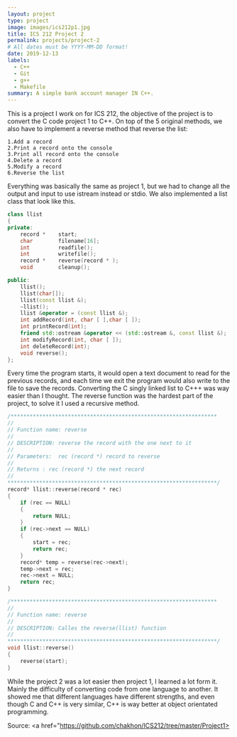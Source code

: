 ```yaml
---
layout: project
type: project
image: images/ics212p1.jpg
title: ICS 212 Project 2
permalink: projects/project-2
# All dates must be YYYY-MM-DD format!
date: 2019-12-13
labels:
  - C++
  - Git
  - g++
  - Makefile
summary: A simple bank account manager IN C++.
---
```


This is a project I work on for ICS 212, the objective of the project is to convert the C code project 1 to C++. On top of the 5 original methods, we also have to implement a reverse method that reverse the list:

```
1.Add a record
2.Print a record onto the console
3.Print all record onto the console
4.Delete a record
5.Modify a record
6.Reverse the list
```

Everything was basically the same as project 1, but we had to change all the output and input to use istream instead or stdio. We also implemented a list class that look like this.

```C++
class llist
{
private:
    record *    start;
    char        filename[16];
    int         readfile();
    int         writefile();
    record *    reverse(record * );
    void        cleanup();

public:
    llist();
    llist(char[]);
    llist(const llist &);
    ~llist();
    llist &operator = (const llist &);
    int addRecord(int, char [ ],char [ ]);
    int printRecord(int);
    friend std::ostream &operator << (std::ostream &, const llist &);
    int modifyRecord(int, char [ ]);
    int deleteRecord(int);
    void reverse();
};
```
Every time the program starts, it would open a text document to read for the previous records, and each time we exit the program would also write to the file to save the records. Converting the C singly linked list to C+++ was way easier than I thought. The reverse function was the hardest part of the project, to solve it I used a recursive method.

```c++
/*****************************************************************
//
// Function name: reverse
//
// DESCRIPTION: reverse the record with the one next to it
//
// Parameters:  rec (record *) record to reverse
//
// Returns : rec (record *) the next record
//
******************************************************************/
record* llist::reverse(record * rec)
{
    if (rec == NULL)
    {
        return NULL;
    }
    if (rec->next == NULL)
    {
        start = rec;
        return rec;
    }
    record* temp = reverse(rec->next);
    temp->next = rec;
    rec->next = NULL;
    return rec;
}

/*****************************************************************
//
// Function name: reverse
//
// DESCRIPTION: Calles the reverse(llist) function
//
******************************************************************/
void llist::reverse()
{
    reverse(start);
}
```

While the project 2 was a lot easier then project 1, I learned a lot form it. Mainly the difficulty of converting code from one language to another. It showed me that different languages have different strengths, and even though C and C++ is very similar, C++ is way better at object orientated programming.



Source: <a href="https://github.com/chakhon/ICS212/tree/master/Project1><i class="large github icon"></i></a>
